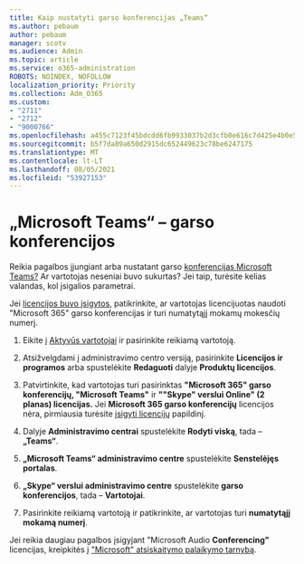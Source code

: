 ```yaml
---
title: Kaip nustatyti garso konferencijas „Teams“
ms.author: pebaum
author: pebaum
manager: scotv
ms.audience: Admin
ms.topic: article
ms.service: o365-administration
ROBOTS: NOINDEX, NOFOLLOW
localization_priority: Priority
ms.collection: Adm_O365
ms.custom:
- "2711"
- "2712"
- "9000766"
ms.openlocfilehash: a455c7123f45bdcdd6fb9933037b2d3cfb0e616c7d425e4b0e54b2c15b7280e2
ms.sourcegitcommit: b5f7da89a650d2915dc652449623c78be6247175
ms.translationtype: MT
ms.contentlocale: lt-LT
ms.lasthandoff: 08/05/2021
ms.locfileid: "53927153"
---
```

# <a name="microsoft-teams--audio-conferencing"></a>„Microsoft Teams“ – garso konferencijos

Reikia pagalbos įjungiant arba nustatant garso [konferencijas Microsoft Teams?](/microsoftteams/set-up-audio-conferencing-in-teams)  Ar vartotojas neseniai buvo sukurtas? Jei taip, turėsite kelias valandas, kol įsigalios parametrai.

Jei [licencijos buvo įsigytos](/microsoftteams/set-up-audio-conferencing-in-teams#step-2-get-and-assign-licenses), patikrinkite, ar vartotojas licencijuotas naudoti "Microsoft 365" garso konferencijas ir turi numatytąjį mokamų mokesčių numerį.

1. Eikite į [Aktyvūs vartotojai](https://admin.microsoft.com/Adminportal/Home?source=applauncher#/users) ir pasirinkite reikiamą vartotoją.

2. Atsižvelgdami į administravimo centro versiją, pasirinkite **Licencijos ir programos** arba spustelėkite **Redaguoti** dalyje **Produktų licencijos**.

3. Patvirtinkite, kad vartotojas turi pasirinktas **"Microsoft 365" garso konferencijų, "Microsoft Teams"** ir **""Skype" verslui Online" (2 planas) licencijas.** Jei **Microsoft 365 garso konferencijų** licencijos nėra, pirmiausia turėsite [įsigyti licencijų](/microsoftteams/teams-add-on-licensing/microsoft-teams-add-on-licensing?tabs=small-business) papildinį.

4. Dalyje **Administravimo centrai** spustelėkite **Rodyti viską**, tada – **„Teams“**.

5. **„Microsoft Teams“ administravimo centre** spustelėkite **Senstelėjęs portalas**.

6. **„Skype“ verslui administravimo centre** spustelėkite **garso konferencijos**, tada – **Vartotojai**.

7. Pasirinkite reikiamą vartotoją ir patikrinkite, ar vartotojas turi **numatytąjį mokamą numerį**.

Jei reikia daugiau pagalbos įsigyjant "Microsoft Audio **Conferencing"** licencijas, kreipkitės į ["Microsoft" atsiskaitymo palaikymo tarnybą](https://go.microsoft.com/fwlink/p/?linkid=518322).
